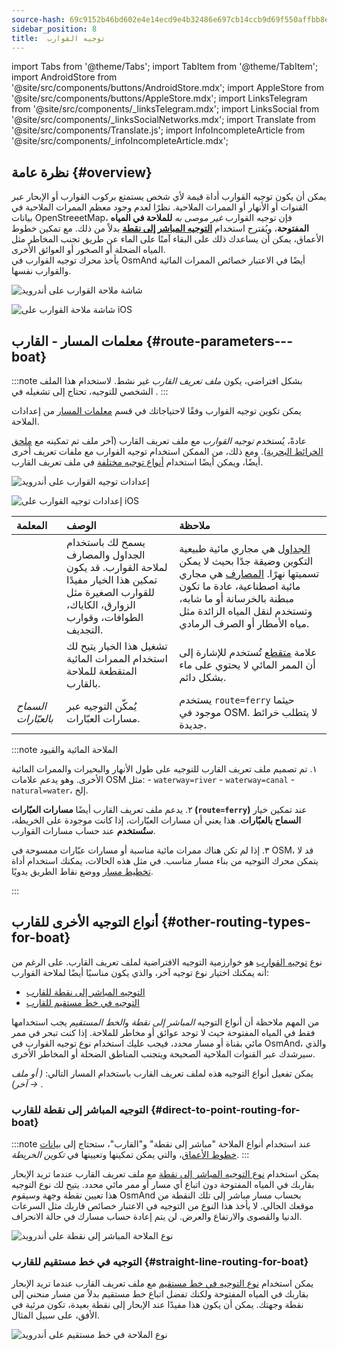 ```yaml
---
source-hash: 69c9152b46bd602e4e14ecd9e4b32486e697cb14ccb9d69f550affbb8ed29cd6
sidebar_position: 8
title:  توجيه القوارب
---
```


import Tabs from '@theme/Tabs';
import TabItem from '@theme/TabItem';
import AndroidStore from '@site/src/components/buttons/AndroidStore.mdx';
import AppleStore from '@site/src/components/buttons/AppleStore.mdx';
import LinksTelegram from '@site/src/components/_linksTelegram.mdx';
import LinksSocial from '@site/src/components/_linksSocialNetworks.mdx';
import Translate from '@site/src/components/Translate.js';
import InfoIncompleteArticle from '@site/src/components/_infoIncompleteArticle.mdx';


## نظرة عامة {#overview}

يمكن أن يكون توجيه القوارب أداة قيمة لأي شخص يستمتع بركوب القوارب أو الإبحار عبر القنوات أو الأنهار أو الممرات الملاحية. نظرًا لعدم وجود معظم الممرات الملاحية في بيانات OpenStreeetMap، فإن توجيه القوارب *غير موصى به* **للملاحة في المياه المفتوحة**، ويُقترح استخدام **[التوجيه المباشر إلى نقطة](#direct-to-point-routing-for-boat)** بدلاً من ذلك. مع تمكين خطوط الأعماق، يمكن أن يساعدك ذلك على البقاء آمنًا على الماء عن طريق تجنب المخاطر مثل المياه الضحلة أو الصخور أو العوائق الأخرى.  
يأخذ محرك توجيه القوارب في OsmAnd أيضًا في الاعتبار خصائص الممرات المائية والقوارب نفسها.  

<Tabs groupId="operating-systems" queryString="current-os">

<TabItem value="android" label="Android">

![شاشة ملاحة القوارب على أندرويد](@site/static/img/navigation/boat/boat_navigation_android.png)

</TabItem>

<TabItem value="ios" label="iOS">  

![شاشة ملاحة القوارب على iOS](@site/static/img/navigation/boat/boat_navigation_ios.png)  

</TabItem>

</Tabs>  

## معلمات المسار - القارب {#route-parameters---boat}

:::note
بشكل افتراضي، يكون *ملف تعريف القارب* غير نشط. لاستخدام هذا الملف الشخصي للتوجيه، تحتاج إلى تشغيله في *<Translate android="true" ids="shared_string_menu,shared_string_settings,application_profiles"/>*.
:::

يمكن تكوين توجيه القوارب وفقًا لاحتياجاتك في قسم [معلمات المسار](../../navigation/guidance/navigation-settings.md#route-parameters) من إعدادات الملاحة.  

عادةً، يُستخدم *توجيه القوارب* مع ملف تعريف القارب (آخر ملف تم تمكينه مع [ملحق الخرائط البحرية](../../plugins/nautical-charts.md)).  ومع ذلك، من الممكن استخدام توجيه القوارب مع ملفات تعريف أخرى أيضًا، ويمكن أيضًا استخدام [أنواع توجيه مختلفة](#other-routing-types-for-boat) في ملف تعريف القارب.  


<Tabs groupId="operating-systems" queryString="current-os">

<TabItem value="android" label="Android">


![إعدادات توجيه القوارب على أندرويد](@site/static/img/navigation/routing/boat_route_android.png)  

</TabItem>

<TabItem value="ios" label="iOS">

![إعدادات توجيه القوارب على iOS](@site/static/img/navigation/routing/boat_route_ios.png)  

</TabItem>

</Tabs>

| المعلمة | الوصف | ملاحظة |
|:------------|:---------------|:---------------|
| *<Translate android="true" ids="routing_attr_allow_streams_name"/>* | يسمح لك باستخدام الجداول والمصارف لملاحة القوارب. قد يكون تمكين هذا الخيار مفيدًا للقوارب الصغيرة مثل الزوارق، الكاياك، الطوافات، وقوارب التجديف. | [الجداول](https://wiki.openstreetmap.org/wiki/Tag:waterway%3Dstream) هي مجاري مائية طبيعية التكوين وضيقة جدًا بحيث لا يمكن تسميتها نهرًا. [المصارف](https://wiki.openstreetmap.org/wiki/Tag:waterway%3Ddrain) هي مجاري مائية اصطناعية، عادة ما تكون مبطنة بالخرسانة أو ما شابه، وتستخدم لنقل المياه الزائدة مثل مياه الأمطار أو الصرف الرمادي.|
| *<Translate android="true" ids="routing_attr_allow_intermittent_name"/>* |  تشغيل هذا الخيار يتيح لك استخدام الممرات المائية المتقطعة للملاحة بالقارب.   | علامة [متقطع](https://wiki.openstreetmap.org/wiki/Key:intermittent) تُستخدم للإشارة إلى أن الممر المائي لا يحتوي على ماء بشكل دائم.  |
| *السماح بالعبّارات* | يُمكّن التوجيه عبر مسارات العبّارات. | يستخدم `route=ferry` حيثما موجود في OSM. لا يتطلب خرائط جديدة. |

:::note الملاحة المائية والقيود

١. تم تصميم ملف تعريف القارب للتوجيه على طول الأنهار والبحيرات والممرات المائية الأخرى. وهو يدعم علامات OSM مثل:
    - `waterway=river`
    - `waterway=canal`
    - `natural=water`، إلخ.

٢. يدعم ملف تعريف القارب أيضًا **مسارات العبّارات (`route=ferry`)** عند تمكين خيار **السماح بالعبّارات**. هذا يعني أن مسارات العبّارات، إذا كانت موجودة على الخريطة، **ستُستخدم** عند حساب مسارات القوارب.

٣. إذا لم تكن هناك ممرات مائية مناسبة أو مسارات عبّارات ممسوحة في OSM، قد لا يتمكن محرك التوجيه من بناء مسار مناسب. في مثل هذه الحالات، يمكنك استخدام أداة [تخطيط مسار](../../plan-route/create-route.md) ووضع نقاط الطريق يدويًا.

:::

## أنواع التوجيه الأخرى للقارب {#other-routing-types-for-boat}

نوع [توجيه القوارب](#route-parameters---boat) هو خوارزمية التوجيه الافتراضية لملف تعريف القارب. على الرغم من أنه يمكنك اختيار نوع توجيه آخر، والذي يكون مناسبًا أيضًا لملاحة القوارب:  

 - [التوجيه المباشر إلى نقطة للقارب](./boat-navigation.md#direct-to-point-routing-for-boat)
 - [التوجيه في خط مستقيم للقارب](./boat-navigation.md#straight-line-routing-for-boat)

من المهم ملاحظة أن أنواع التوجيه *المباشر إلى نقطة* و*الخط المستقيم* يجب استخدامها فقط في المياه المفتوحة حيث لا توجد عوائق أو مخاطر للملاحة. إذا كنت تبحر في ممر مائي بقناة أو مسار محدد، فيجب عليك استخدام نوع توجيه القوارب في OsmAnd، والذي سيرشدك عبر القنوات الملاحية الصحيحة ويتجنب المناطق الضحلة أو المخاطر الأخرى.  

يمكن تفعيل أنواع التوجيه هذه لملف تعريف القارب باستخدام المسار التالي: *<Translate android="true" ids="shared_string_menu,shared_string_settings,configure_profile"/> (<Translate android="true" ids="app_mode_boat"/> أو ملف آخر) → <Translate android="true" ids="routing_settings_2,nav_type_hint"/>*.


### التوجيه المباشر إلى نقطة للقارب {#direct-to-point-routing-for-boat}

:::note
عند استخدام أنواع الملاحة "مباشر إلى نقطة" و"القارب"، ستحتاج إلى [بيانات خطوط الأعماق](../../plugins/nautical-charts.md#nautical-map-style)، والتي يمكن تمكينها وتعيينها في *تكوين الخريطة*.
:::

يمكن استخدام [نوع التوجيه المباشر إلى نقطة](./direct-to-point-routing.md) مع ملف تعريف القارب عندما تريد الإبحار بقاربك في المياه المفتوحة دون اتباع أي مسار أو ممر مائي محدد. يتيح لك نوع التوجيه هذا تعيين نقطة وجهة وسيقوم OsmAnd بحساب مسار مباشر إلى تلك النقطة من موقعك الحالي. لا يأخذ هذا النوع من التوجيه في الاعتبار خصائص قاربك مثل السرعات الدنيا والقصوى والارتفاع والعرض. لن يتم إعادة حساب مسارك في حالة الانحراف.

![نوع الملاحة المباشر إلى نقطة على أندرويد](@site/static/img/navigation/boat/direct_navigation_type_android.png)


### التوجيه في خط مستقيم للقارب {#straight-line-routing-for-boat}

يمكن استخدام [نوع التوجيه في خط مستقيم](./straight-line-routing) مع ملف تعريف القارب عندما تريد الإبحار بقاربك في المياه المفتوحة ولكنك تفضل اتباع خط مستقيم بدلاً من مسار منحني إلى نقطة وجهتك. يمكن أن يكون هذا مفيدًا عند الإبحار إلى نقطة بعيدة، تكون مرئية في الأفق، على سبيل المثال.

![نوع الملاحة في خط مستقيم على أندرويد](@site/static/img/navigation/boat/straight_navigation_type_android.png)